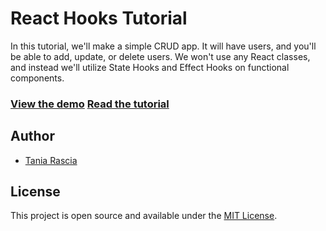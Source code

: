 # React Hooks Tutorial

In this tutorial, we'll make a simple CRUD app. It will have users, and you'll be able to add, update, or delete users. We won't use any React classes, and instead we'll utilize State Hooks and Effect Hooks on functional components.

### [View the demo](https://taniarascia.github.io/react-hooks/) [Read the tutorial](https://www.taniarascia.com/crud-app-in-react-with-hooks/)

## Author

- [Tania Rascia](https://www.taniarascia.com)

## License

This project is open source and available under the [MIT License](LICENSE).
